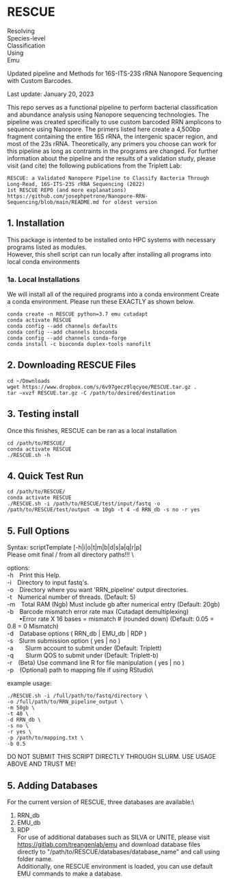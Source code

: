 # **RESCUE**
Resolving \
Species-level \
Classification \
Using \
Emu

Updated pipeline and Methods for 16S-ITS-23S rRNA Nanopore Sequencing with Custom Barcodes.

Last update: January 20, 2023

This repo serves as a functional pipeline to perform bacterial classification and abundance analysis using Nanopore sequencing technologies. The pipeline was created specifically to use custom barcoded RRN amplicons to sequence using Nanopore. The primers listed here create a 4,500bp fragment containing the entire 16S rRNA, the intergenic spacer region, and most of the 23s rRNA. Theoretically, any primers you choose can work for this pipeline as long as contraints in the programs are changed. For further information about the pipeline and the results of a validation study, please visit (and cite) the following publications from the Triplett Lab:

```
RESCUE: a Validated Nanopore Pipeline to Classify Bacteria Through Long-Read, 16S-ITS-23S rRNA Sequencing (2022)
1st RESCUE REPO (and more explanations) https://github.com/josephpetrone/Nanopore-RRN-Sequencing/blob/main/README.md for oldest version
```

## **1. Installation**
This package is intented to be installed onto HPC systems with necessary programs listed as modules. \
However, this shell script can run locally after installing all programs into local conda environments

### **1a. Local Installations** 
We will install all of the required programs into a conda environment
Create a conda environment. Please run these EXACTLY as shown below.
```
conda create -n RESCUE python=3.7 emu cutadapt
conda activate RESCUE
conda config --add channels defaults
conda config --add channels bioconda
conda config --add channels conda-forge
conda install -c bioconda duplex-tools nanofilt
```
## **2. Downloading RESCUE Files**
```
cd ~/Downloads
wget https://www.dropbox.com/s/6v97gecz9lqcyoe/RESCUE.tar.gz .
tar –xvzf RESCUE.tar.gz -C /path/to/desired/destination
```

## **3. Testing install**
Once this finishes, RESCUE can be ran as a local installation

```
cd /path/to/RESCUE/
conda activate RESCUE
./RESCUE.sh -h
```
## **4. Quick Test Run**
```
cd /path/to/RESCUE/
conda activate RESCUE
./RESCUE.sh -i /path/to/RESCUE/test/input/fastq -o /path/to/RESCUE/test/output -m 10gb -t 4 -d RRN_db -s no -r yes
```
## **5. Full Options**
Syntax: scriptTemplate [-h|i|o|t|m|b|d|s|a|q|r|p] \
Please omit final / from all directory paths!!! \

options:\
-h&emsp;Print this Help.\
-i&emsp;Directory to input fastq's.\
-o&emsp;Directory where you want 'RRN_pipeline' output directories.\
-t&emsp;Numerical number of threads. (Default: 5)\
-m&emsp;Total RAM (Ngb) Must include gb after numerical entry (Default: 20gb)\
-b&emsp;Barcode mismatch error rate max (Cutadapt demultiplexing)\
&emsp;&emsp;•Error rate X 16 bases = mismatch # (rounded down) (Default: 0.05 = 0.8 = 0 Mismatch)\
-d&emsp;Database options ( RRN_db | EMU_db | RDP )\
-s&emsp;Slurm submission option ( yes | no )\
-a&emsp;&emsp;Slurm account to submit under (Default: Triplett)\
-q&emsp;&emsp;Slurm QOS to submit under (Default: Triplett-b)\
-r&emsp;(Beta) Use command line R for file manipulation ( yes | no )\
-p&emsp;(Optional) path to mapping file if using RStudio\

example usage:
```
./RESCUE.sh -i /full/path/to/fastq/directory \
-o /full/path/to/RRN_pipeline_output \
-m 50gb \
-t 40 \
-d RRN_db \
-s no \
-r yes \
-p /path/to/mapping.txt \
-b 0.5 
```
DO NOT SUBMIT THIS SCRIPT DIRECTLY THROUGH SLURM. USE USAGE ABOVE AND TRUST ME!

## **5. Adding Databases**
For the current version of RESCUE, three databases are available:\
1. RRN_db
2. EMU_db
3. RDP \
For use of additional databases such as SILVA or UNITE, please visit https://gitlab.com/treangenlab/emu and download database files directly to "/path/to/RESCUE/databases/database_name" and call using folder name. \
Additionally, one RESCUE environment is loaded, you can use default EMU commands to make a database.

